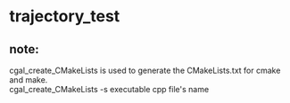 # trajectory_test
## note:
cgal_create_CMakeLists is used to generate the CMakeLists.txt for cmake and make.<br>
cgal_create_CMakeLists -s executable cpp file's name
